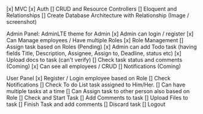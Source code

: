 [x] MVC
[x] Auth
[] CRUD and Resource Controllers
[] Eloquent and Relationships
[] Create Database Architecture with Relationship (Image / screenshot)

Admin Panel:
AdminLTE theme for Admin
[x] Admin can login / register
[x] Can Manage employees / Have multiple Roles
[x] Role Management
[] Assign task based on Roles (Pending)
[x] Admin can add Todo task (having fields Title, Description, Assignee, Assign to, Deadline, status etc)
[x] Upload docs to task (can't verify)
[] Check task status and comments (Coming)
[x] Can see all employees / CRUD
[] Notifications (Coming)

User Panel
[x] Register / Login employee based on Role
[] Check Notifications
[] Check To do List task assigned to Him/Her.
[] Can have multiple tasks at a time
[] Can Assign task to other person also based on Role
[] Check and Start Task
[] Add Comments to task
[] Upload Files to task
[] Finish Task and add comments
[] Discard task
[] Logout